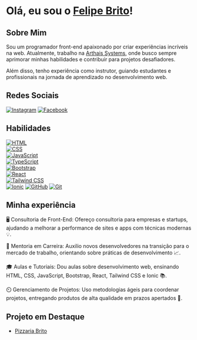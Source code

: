 # Olá, eu sou o [Felipe Brito](https://github.com/seuusuario)!

## Sobre Mim
Sou um programador front-end apaixonado por criar experiências incríveis na web. Atualmente, trabalho na [Arthais Systems](https://arthais.com.br), onde busco sempre aprimorar minhas habilidades e contribuir para projetos desafiadores.

Além disso, tenho experiência como instrutor, guiando estudantes e profissionais na jornada de aprendizado no desenvolvimento web.


## Redes Sociais
[![Instagram](https://img.shields.io/badge/Instagram-%23E4405F?style=for-the-badge&logo=instagram&logoColor=white)](https://www.instagram.com/lipe.sp.10/)
[![Facebook](https://img.shields.io/badge/Facebook-%231877F2?style=for-the-badge&logo=facebook&logoColor=white)](https://www.facebook.com/profile.php?id=100005402199216)


## Habilidades  
[![HTML](https://img.shields.io/badge/HTML-orange?style=for-the-badge&logo=html5&logoColor=white)](https://developer.mozilla.org/en-US/docs/Web/HTML)  
[![CSS](https://img.shields.io/badge/CSS-blue?style=for-the-badge&logo=css3&logoColor=white)](https://developer.mozilla.org/en-US/docs/Web/CSS)  
[![JavaScript](https://img.shields.io/badge/JavaScript-yellow?style=for-the-badge&logo=javascript&logoColor=white)](https://developer.mozilla.org/en-US/docs/Web/JavaScript)  
[![TypeScript](https://img.shields.io/badge/TypeScript-blue?style=for-the-badge&logo=typescript&logoColor=white)](https://www.typescriptlang.org/)  
[![Bootstrap](https://img.shields.io/badge/Bootstrap-purple?style=for-the-badge&logo=bootstrap&logoColor=white)](https://getbootstrap.com/)  
[![React](https://img.shields.io/badge/React-blue?style=for-the-badge&logo=react&logoColor=white)](https://reactjs.org/)  
[![Tailwind CSS](https://img.shields.io/badge/Tailwind_CSS-green?style=for-the-badge&logo=tailwind-css&logoColor=white)](https://tailwindcss.com/)  
[![Ionic](https://img.shields.io/badge/Ionic-blue?style=for-the-badge&logo=ionic&logoColor=white)](https://ionicframework.com/)
[![GitHub](https://img.shields.io/badge/GitHub-lightgrey?style=for-the-badge&logo=github&logoColor=white)](https://github.com/)
[![Git](https://img.shields.io/badge/Git-orange?style=for-the-badge&logo=git&logoColor=white)](https://git-scm.com/)

## Minha experiência
🖥️ Consultoria de Front-End: Ofereço consultoria para empresas e startups, ajudando a melhorar a performance de sites e apps com técnicas modernas 💡.

💼 Mentoria em Carreira: Auxilio novos desenvolvedores na transição para o mercado de trabalho, orientando sobre práticas de desenvolvimento 📈.

🎓 Aulas e Tutoriais: Dou aulas sobre desenvolvimento web, ensinando HTML, CSS, JavaScript, Bootstrap, React, Tailwind CSS e Ionic 📚.

⏲️ Gerenciamento de Projetos: Uso metodologias ágeis para coordenar projetos, entregando produtos de alta qualidade em prazos apertados 🚀.


## Projeto em Destaque
- [Pizzaria Brito](https://pizzaria-brito.vercel.app)
